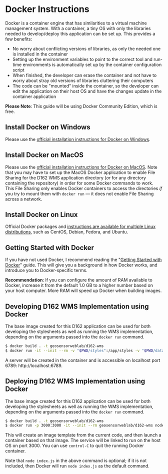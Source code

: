 # Docker Instructions

Docker is a container engine that has similarities to a virtual machine management system. With a container, a tiny OS with only the libraries needed to develop/deploy this application can be set up. This provides a few benefits:

* No worry about conflicting versions of libraries, as only the needed one is installed in the container
* Setting up the environment variables to point to the correct tool and run-time environments is automatically set up by the container configuration script
* When finished, the developer can erase the container and not have to worry about stray old versions of libraries cluttering their computers
* The code can be "mounted" inside the container, so the developer can edit the application on their host OS and have the changes update in the container application

**Please Note**: This guide will be using Docker Community Edition, which is free.

## Install Docker on Windows

Please use the [official installation instructions for Docker on Windows][windows].

[windows]: https://docs.docker.com/docker-for-windows/install/

## Install Docker on MacOS

Please use the [official installation instructions for Docker on MacOS][macos]. Note that you may have to set up the MacOS Docker application to enable File Sharing for the D162 WMS application directory (*or* for any directory containing the repository) in order for some Docker commands to work. This File Sharing only enables Docker containers to access the directories *if* you try to mount them with `docker run` — it does not enable File Sharing across a network.

[macos]: https://docs.docker.com/docker-for-mac/install/

## Install Docker on Linux

Official Docker packages and [instructions are available for multiple Linux distributions][linux], such as CentOS, Debian, Fedora, and Ubuntu.

[linux]: https://docs.docker.com/install/#supported-platforms

## Getting Started with Docker

If you have not used Docker, I recommend reading the "[Getting Started with Docker][getting-started]" guide. This will give you a background in how Docker works, and introduce you to Docker-specific terms.

**Recommendation**: If you can configure the amount of RAM available to Docker, increase it from the default 1.0 GB to a higher number based on your host computer. More RAM will speed up Docker when building images.

[getting-started]: https://docs.docker.com/get-started/

## Developing D162 WMS Implementation using Docker

The base image created for this D162 application can be used for both developing the stylesheets as well as running the WMS implementation, depending on the arguments passed into the `docker run` command.

```sh
$ docker build . -t geosensorweblab/d162-wms
$ docker run -it --init --rm -v "$PWD/styles":/app/styles -v "$PWD/data":/app/data -p 6789:6789 geosensorweblab/d162-wms /app/node_modules/.bin/kosmtik serve styles/nedata.mml
```

A server will be created in the container and is accessible on localhost port 6789: http://localhost:6789.


## Deploying D162 WMS Implementation using Docker

The base image created for this D162 application can be used for both developing the stylesheets as well as running the WMS implementation, depending on the arguments passed into the `docker run` command.

```sh
$ docker build . -t geosensorweblab/d162-wms
$ docker run -p 3000:3000 -it --init --rm geosensorweblab/d162-wms node index.js
```

This will create an image template from the current code, and then launch a container based on that image. The service will be linked to run on the host OS on port 3000. You can use `control-C` to quit the running Docker container.

Note that `node index.js` in the above command is optional; if it is not included, then Docker will run `node index.js` as the default command.
